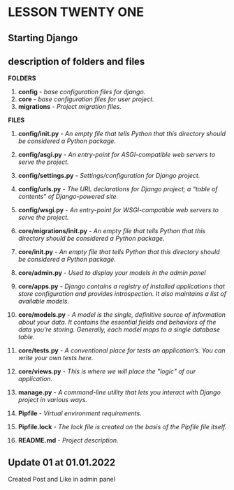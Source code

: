 # LESSON TWENTY ONE
## Starting Django

## description of folders and files
__FOLDERS__
1. __config__ - _base configuration files for django._
2. __core__ - _base configuration files for user project._
3. __migrations__ - _Project migration files._

__FILES__
1. __config/init.py__ - _An empty file that tells Python that this directory should be considered a Python package._
2. __config/asgi.py__ - _An entry-point for ASGI-compatible web servers to serve the project._
3. __config/settings.py__ - _Settings/configuration for Django project._
4. __config/urls.py__ - _The URL declarations for Django project; a “table of contents” of Django-powered site._
5. __config/wsgi.py__ - _An entry-point for WSGI-compatible web servers to serve the project._

1. __core/migrations/init.py__ - _An empty file that tells Python that this directory should be considered a Python package._

1. __core/init.py__ - _An empty file that tells Python that this directory should be considered a Python package._
2. __core/admin.py__ - _Used to display your models in the admin panel_
3. __core/apps.py__ - _Django contains a registry of installed applications that store configuration and provides introspection. It also maintains a list of available models._
4. __core/models.py__ - _A model is the single, definitive source of information about your data. It contains the essential fields and behaviors of the data you’re storing. Generally, each model maps to a single database table._
5. __core/tests.py__ - _A conventional place for tests  an application’s. You can write your own tests here._
6. __core/views.py__ - _This is where we will place the "logic" of our application._

1. __manage.py__ - _A command-line utility that lets you interact with Django project in various ways._
2. __Pipfile__ - _Virtual environment requirements._
3. __Pipfile.lock__ - _The lock file is created on the basis of the Pipfile file itself._
4. __README.md__ - _Project description._

## Update 01 at 01.01.2022
Created Post and Like in admin panel